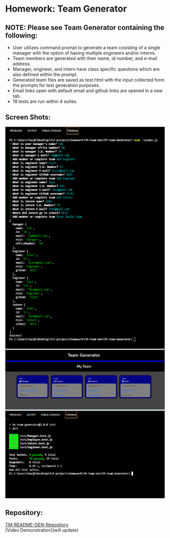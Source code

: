 # Homework: Team Generator

## NOTE: Please see Team Generator containing the following:

* User utilizes command prompt to generate a team  cosisting of a single manager with the option of having multiple engineers and/or interns.
* Team members are generated with their name, id number, and e-mail address.
* Manager, engineer, and intern have class specific questions which are also defined within the prompt.
* Generated team files are saved as test.html with the input collected form the prompts for test generation purposes.
* Email links open with default email and github links are opened in a new tab.
* 19 tests are run within 4 suites.

## Screen Shots:  
![Preview](https://github.com/T0930/TM-Team-Generator/blob/main/images/input1.png?raw=true)
![Preview](https://github.com/T0930/TM-Team-Generator/blob/main/images/result.png?raw=true)
![Preview](https://github.com/T0930/TM-Team-Generator/blob/main/images/tests.png?raw=true)


## Repository:
[TM-README-GEN-Repository](https://github.com/T0930/TM-Team-Generator)
<br>
[Video Demonstration](will update)


